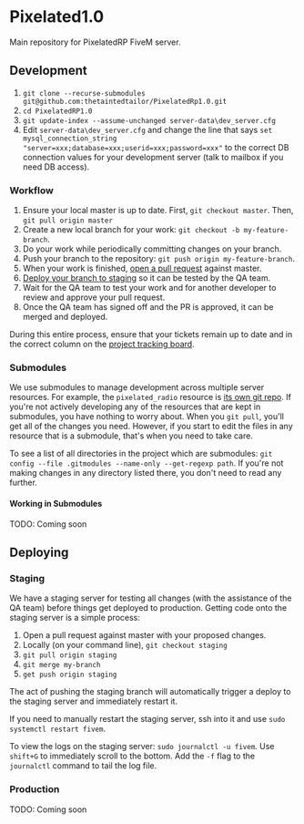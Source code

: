 # Pixelated1.0

Main repository for PixelatedRP FiveM server.

## Development

1. `git clone --recurse-submodules git@github.com:thetaintedtailor/PixelatedRp1.0.git`
2. `cd PixelatedRP1.0`
3. `git update-index --assume-unchanged server-data\dev_server.cfg`
4. Edit `server-data\dev_server.cfg` and change the line that says `set mysql_connection_string "server=xxx;database=xxx;userid=xxx;password=xxx"` to the correct DB connection values for your development server (talk to mailbox if you need DB access).

### Workflow

1. Ensure your local master is up to date. First, `git checkout master`. Then, `git pull origin master`
2. Create a new local branch for your work: `git checkout -b my-feature-branch`.
3. Do your work while periodically committing changes on your branch.
4. Push your branch to the repository: `git push origin my-feature-branch`.
5. When your work is finished, [open a pull request](https://help.github.com/en/articles/creating-a-pull-request) against master.
6. [Deploy your branch to staging](#staging) so it can be tested by the QA team.
7. Wait for the QA team to test your work and for another developer to review and approve your pull request.
8. Once the QA team has signed off and the PR is approved, it can be merged and deployed.

During this entire process, ensure that your tickets remain up to date and in the correct column on the [project tracking board](https://app.gitkraken.com/glo/board/XOSKF6kSegAPdzna).

### Submodules

We use submodules to manage development across multiple server resources. For example, the `pixelated_radio` resource is [its own git repo](https://github.com/pixelated-rp/radio). If you're not actively developing any of the resources that are kept in submodules, you have nothing to worry about. When you `git pull`, you'll get all of the changes you need. However, if you start to edit the files in any resource that is a submodule, that's when you need to take care.

To see a list of all directories in the project which are submodules: `git config --file .gitmodules --name-only --get-regexp path`. If you're not making changes in any directory listed there, you don't need to read any further.

#### Working in Submodules

TODO: Coming soon

## Deploying

### Staging
We have a staging server for testing all changes (with the assistance of the QA team) before things get deployed to production. Getting code onto the staging server is a simple process:

1. Open a pull request against master with your proposed changes.
2. Locally (on your command line), `git checkout staging`
3. `git pull origin staging`
4. `git merge my-branch`
5. `get push origin staging`

The act of pushing the staging branch will automatically trigger a deploy to the staging server and immediately restart it.

If you need to manually restart the staging server, ssh into it and use `sudo systemctl restart fivem`.

To view the logs on the staging server: `sudo journalctl -u fivem`.  Use `shift+G` to immediately scroll to the bottom.  Add the `-f` flag to the `journalctl` command to tail the log file.

### Production

TODO: Coming soon

